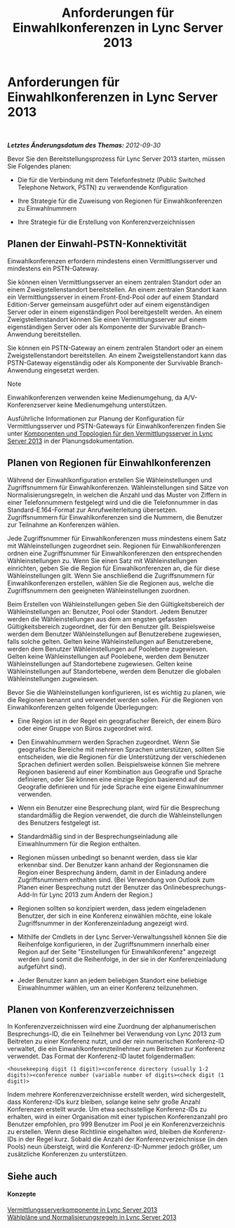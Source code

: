 ﻿---
title: Anforderungen für Einwahlkonferenzen in Lync Server 2013
TOCTitle: Anforderungen für Einwahlkonferenzen in Lync Server 2013
ms:assetid: 9aff949e-3dac-481a-be46-a180c72e8066
ms:mtpsurl: https://technet.microsoft.com/de-de/library/Gg398802(v=OCS.15)
ms:contentKeyID: 49294874
ms.date: 05/19/2016
mtps_version: v=OCS.15
ms.translationtype: HT
---

# Anforderungen für Einwahlkonferenzen in Lync Server 2013

 

_**Letztes Änderungsdatum des Themas:** 2012-09-30_

Bevor Sie den Bereitstellungsprozess für Lync Server 2013 starten, müssen Sie Folgendes planen:

  - Die für die Verbindung mit dem Telefonfestnetz (Public Switched Telephone Network, PSTN) zu verwendende Konfiguration

  - Ihre Strategie für die Zuweisung von Regionen für Einwahlkonferenzen zu Einwahlnummern

  - Ihre Strategie für die Erstellung von Konferenzverzeichnissen

## Planen der Einwahl-PSTN-Konnektivität

Einwahlkonferenzen erfordern mindestens einen Vermittlungsserver und mindestens ein PSTN-Gateway.

Sie können einen Vermittlungsserver an einem zentralen Standort oder an einem Zweigstellenstandort bereitstellen. An einem zentralen Standort kann ein Vermittlungsserver in einem Front-End-Pool oder auf einem Standard Edition-Server gemeinsam ausgeführt oder auf einem eigenständigen Server oder in einem eigenständigen Pool bereitgestellt werden. An einem Zweigstellenstandort können Sie einen Vermittlungsserver auf einem eigenständigen Server oder als Komponente der Survivable Branch-Anwendung bereitstellen.

Sie können ein PSTN-Gateway an einem zentralen Standort oder an einem Zweigstellenstandort bereitstellen. An einem Zweigstellenstandort kann das PSTN-Gateway eigenständig oder als Komponente der Survivable Branch-Anwendung eingesetzt werden.


> [!NOTE]
> Einwahlkonferenzen verwenden keine Medienumgehung, da A/V-Konferenzserver keine Medienumgehung unterstützen.



Ausführliche Informationen zur Planung der Konfiguration für Vermittlungsserver und PSTN-Gateways für Einwahlkonferenzen finden Sie unter [Komponenten und Topologien für den Vermittlungsserver in Lync Server 2013](lync-server-2013-components-and-topologies-for-mediation-server.md) in der Planungsdokumentation.

## Planen von Regionen für Einwahlkonferenzen

Während der Einwahlkonfiguration erstellen Sie Wähleinstellungen und Zugriffsnummern für Einwahlkonferenzen. Wähleinstellungen sind Sätze von Normalisierungsregeln, in welchen die Anzahl und das Muster von Ziffern in einer Telefonnummern festgelegt wird und die die Telefonnummer in das Standard-E.164-Format zur Anrufweiterleitung übersetzen. Zugriffsnummern für Einwahlkonferenzen sind die Nummern, die Benutzer zur Teilnahme an Konferenzen wählen.

Jede Zugriffsnummer für Einwahlkonferenzen muss mindestens einem Satz mit Wähleinstellungen zugeordnet sein. Regionen für Einwahlkonferenzen ordnen eine Zugriffsnummer für Einwahlkonferenzen den entsprechenden Wähleinstellungen zu. Wenn Sie einen Satz mit Wähleinstellungen einrichten, geben Sie die Region für Einwahlkonferenzen an, die für diese Wähleinstellungen gilt. Wenn Sie anschließend die Zugriffsnummern für Einwahlkonferenzen erstellen, wählen Sie die Regionen aus, welche die Zugriffsnummern den geeigneten Wähleinstellungen zuordnen.

Beim Erstellen von Wähleinstellungen geben Sie den Gültigkeitsbereich der Wähleinstellungen an: Benutzer, Pool oder Standort. Jedem Benutzer werden die Wähleinstellungen aus dem am engsten gefassten Gültigkeitsbereich zugeordnet, der für den Benutzer gilt. Beispielsweise werden dem Benutzer Wähleinstellungen auf Benutzerebene zugewiesen, falls solche gelten. Gelten keine Wähleinstellungen auf Benutzerebene, werden dem Benutzer Wähleinstellungen auf Poolebene zugewiesen. Gelten keine Wähleinstellungen auf Poolebene, werden dem Benutzer Wähleinstellungen auf Standortebene zugewiesen. Gelten keine Wähleinstellungen auf Standortebene, werden dem Benutzer die globalen Wähleinstellungen zugewiesen.

Bevor Sie die Wähleinstellungen konfigurieren, ist es wichtig zu planen, wie die Regionen benannt und verwendet werden sollen. Für die Regionen von Einwahlkonferenzen gelten folgende Überlegungen:

  - Eine Region ist in der Regel ein geografischer Bereich, der einem Büro oder einer Gruppe von Büros zugeordnet wird.

  - Den Einwahlnummern werden Sprachen zugeordnet. Wenn Sie geografische Bereiche mit mehreren Sprachen unterstützen, sollten Sie entscheiden, wie die Regionen für die Unterstützung der verschiedenen Sprachen definiert werden sollen. Beispielsweise können Sie mehrere Regionen basierend auf einer Kombination aus Geografie und Sprache definieren, oder Sie können eine einzige Region basierend auf der Geografie definieren und für jede Sprache eine eigene Einwahlnummer verwenden.

  - Wenn ein Benutzer eine Besprechung plant, wird für die Besprechung standardmäßig die Region verwendet, die durch die Wähleinstellungen des Benutzers festgelegt ist.

  - Standardmäßig sind in der Besprechungseinladung alle Einwahlnummern für die Region enthalten.

  - Regionen müssen unbedingt so benannt werden, dass sie klar erkennbar sind. Der Benutzer kann anhand der Regionsnamen die Region einer Besprechung ändern, damit in der Einladung andere Zugriffsnummern enthalten sind. (Bei Verwendung von Outlook zum Planen einer Besprechung nutzt der Benutzer das Onlinebesprechungs-Add-In für Lync 2013 zum Ändern der Region.)

  - Regionen sollten so konzipiert werden, dass jedem eingeladenen Benutzer, der sich in eine Konferenz einwählen möchte, eine lokale Zugriffsnummer in der Konferenzeinladung angezeigt wird.

  - Mithilfe der Cmdlets in der Lync Server-Verwaltungsshell können Sie die Reihenfolge konfigurieren, in der Zugriffsnummern innerhalb einer Region auf der Seite "Einstellungen für Einwahlkonferenz" angezeigt werden (und somit die Reihenfolge, in der sie in der Konferenzeinladung aufgeführt sind).

  - Jeder Benutzer kann an jedem beliebigen Standort eine beliebige Einwahlnummer wählen, um an einer Konferenz teilzunehmen.

## Planen von Konferenzverzeichnissen

In Konferenzverzeichnissen wird eine Zuordnung der alphanumerischen Besprechungs-ID, die ein Teilnehmer bei Verwendung von Lync 2013 zum Beitreten zu einer Konferenz nutzt, und der rein numerischen Konferenz-ID verwaltet, die ein Einwahlkonferenzteilnehmer zum Beitreten zur Konferenz verwendet. Das Format der Konferenz-ID lautet folgendermaßen:

    <housekeeping digit (1 digit)><conference directory (usually 1-2 digits)><conference number (variable number of digits><check digit (1 digit)>

Indem mehrere Konferenzverzeichnisse erstellt werden, wird sichergestellt, dass Konferenz-IDs kurz bleiben, solange keine sehr große Anzahl Konferenzen erstellt wurde. Um etwa sechsstellige Konferenz-IDs zu erhalten, wird in einer Organisation mit einer typischen Konferenzanzahl pro Benutzer empfohlen, pro 999 Benutzer im Pool je ein Konferenzverzeichnis zu erstellen. Wenn diese Richtlinie eingehalten wird, bleiben die Konferenz-IDs in der Regel kurz. Sobald die Anzahl der Konferenzverzeichnisse (in den Pools) neun übersteigt, wird die Konferenz-ID-Nummer jedoch größer, um zusätzliche Konferenzen zu unterstützen.

## Siehe auch

#### Konzepte

[Vermittlungsserverkomponente in Lync Server 2013](lync-server-2013-mediation-server-component.md)  
[Wählpläne und Normalisierungsregeln in Lync Server 2013](lync-server-2013-dial-plans-and-normalization-rules.md)

